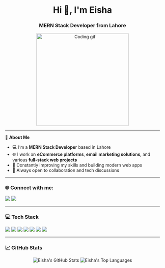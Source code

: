 <h1 align="center">Hi 👋, I'm Eisha</h1>
<h3 align="center">MERN Stack Developer from Lahore</h3>

<p align="center">
  <img src="https://media.giphy.com/media/qgQUggAC3Pfv687qPC/giphy.gif" width="300" alt="Coding gif"/>
</p>

---

🚀 **About Me**

- 💻 I’m a **MERN Stack Developer** based in Lahore  
- 🌐 I work on **eCommerce platforms**, **email marketing solutions**, and various **full-stack web projects**  
- 🧠 Constantly improving my skills and building modern web apps  
- 💬 Always open to collaboration and tech discussions  

---

### 🌐 Connect with me:

<p align="left">
  <a href="https://github.com/eisha" target="_blank"><img src="https://img.shields.io/badge/GitHub-100000?style=for-the-badge&logo=github&logoColor=white"/></a>
  <a href="https://linkedin.com/in/your-link" target="_blank"><img src="https://img.shields.io/badge/LinkedIn-0A66C2?style=for-the-badge&logo=linkedin&logoColor=white"/></a>
</p>

---

### 💻 Tech Stack

<p>
  <img src="https://img.shields.io/badge/MongoDB-4EA94B?style=for-the-badge&logo=mongodb&logoColor=white"/>
  <img src="https://img.shields.io/badge/Express.js-000000?style=for-the-badge&logo=express&logoColor=white"/>
  <img src="https://img.shields.io/badge/React-61DAFB?style=for-the-badge&logo=react&logoColor=black"/>
  <img src="https://img.shields.io/badge/Node.js-339933?style=for-the-badge&logo=node.js&logoColor=white"/>
  <img src="https://img.shields.io/badge/JavaScript-F7DF1E?style=for-the-badge&logo=javascript&logoColor=black"/>
  <img src="https://img.shields.io/badge/HTML5-E34F26?style=for-the-badge&logo=html5&logoColor=white"/>
  <img src="https://img.shields.io/badge/CSS3-1572B6?style=for-the-badge&logo=css3&logoColor=white"/>
</p>

---

### 📈 GitHub Stats

<p align="center">
  <img src="https://github-readme-stats.vercel.app/api?username=eisha&show_icons=true&theme=radical" alt="Eisha's GitHub Stats"/>
  <img src="https://github-readme-stats.vercel.app/api/top-langs/?username=eisha&layout=compact&theme=radical" alt="Eisha's Top Languages"/>
</p>
